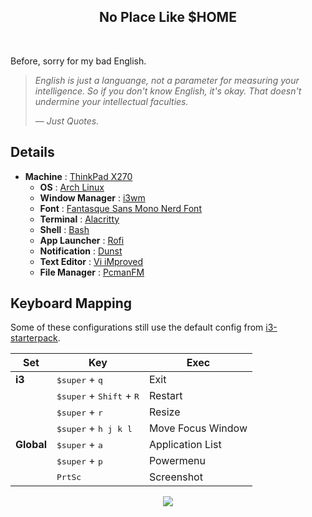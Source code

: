 <h2 align="center">
No Place Like $HOME
</h2><br>

Before, sorry for my bad English.

> _English is just a languange, not a parameter for measuring your intelligence. So if you don't know English, it's okay. That doesn't undermine your intellectual faculties._
>
> — _Just Quotes._

## Details
- **Machine** : [ThinkPad X270](https://www.lenovo.com/id/in/laptops/thinkpad/thinkpad-x-series/ThinkPad-X270/p/22TP2TX2700)
  - **OS** : [Arch Linux](https://archlinux.org/)
  - **Window Manager** : [i3wm](https://i3wm.org/)
  - **Font** : [Fantasque Sans Mono Nerd Font](https://github.com/ryanoasis/nerd-fonts/releases/download/v3.1.1/FantasqueSansMono.zip)
  - **Terminal** : [Alacritty](https://github.com/alacritty)
  - **Shell** : [Bash](https://en.wikipedia.org/wiki/Bash_(Unix_shell))
  - **App Launcher** : [Rofi](https://github.com/davatorium/rofi)
  - **Notification** : [Dunst](https://github.com/dunst-project/dunst)
  - **Text Editor** : [Vi iMproved](https://www.vim.org/)
  - **File Manager** : [PcmanFM](https://en.wikipedia.org/wiki/PCMan_File_Manager)
 
## Keyboard Mapping
Some of these configurations still use the default config from [i3-starterpack](https://github.com/addy-dclxvi/i3-starterpack/blob/8f18c0dc22bd0fb48eb9f5b9b7812627552a2107/.config/i3/config#L1).

| Set              | Key                                                 |  Exec                    |
|------------------|-----------------------------------------------------|--------------------------|
| **i3**               | <kbd>$super</kbd> + <kbd>q</kbd>                    | Exit                     |
|                  | <kbd>$super</kbd> + <kbd>Shift</kbd> + <kbd>R</kbd> | Restart                  |
|                  | <kbd>$super</kbd> + <kbd>r</kbd>                    | Resize                   |
|                  | <kbd>$super</kbd> + <kbd>h j k l</kbd>              | Move Focus Window        |
| **Global**           | <kbd>$super</kbd> + <kbd>a</kbd>                    | Application List         |
|                  | <kbd>$super</kbd> + <kbd>p</kbd>                    | Powermenu                |
|                  | <kbd>PrtSc</kbd>                                    | Screenshot               |

<p align="center"><img src="https://raw.githubusercontent.com/catppuccin/catppuccin/main/assets/footers/gray0_ctp_on_line.svg?sanitize=true" /></p>
